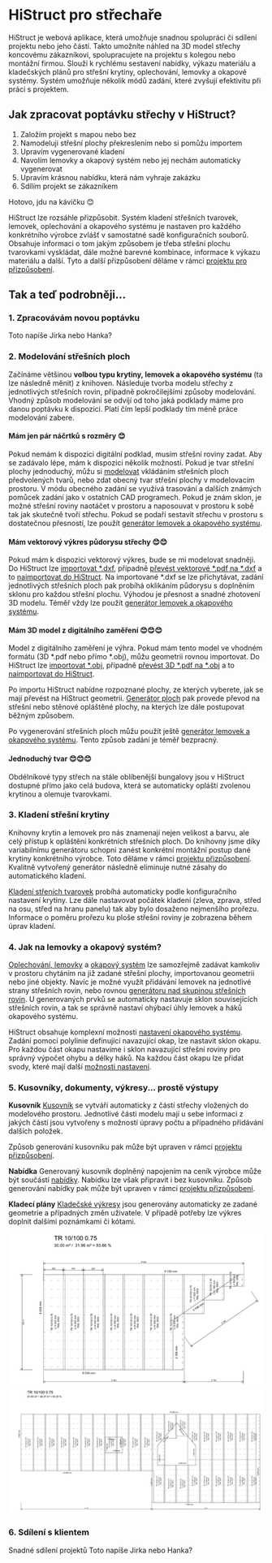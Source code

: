 
# HiStruct pro střechaře

HiStruct je webová aplikace, která umožňuje snadnou spolupráci či sdílení projektu nebo jeho částí. Takto umožníte náhled na 3D model střechy koncovému zákazníkovi, spolupracujete na projektu s kolegou nebo montážní firmou.
Slouží k rychlému sestavení nabídky, výkazu materiálu a kladečských plánů pro střešní krytiny, oplechování, lemovky a okapové systémy. Systém umožňuje několik módů zadání, které zvyšují efektivitu při práci s projektem.

## Jak zpracovat poptávku střechy v HiStruct?

1. Založím projekt s mapou nebo bez
1. Namodeluji střešní plochy překreslením nebo si pomůžu importem
1. Upravím vygenerované kladení
1. Navolím lemovky a okapový systém nebo jej nechám automaticky vygenerovat
1. Upravím krásnou nabídku, která nám vyhraje zakázku
1. Sdílím projekt se zákazníkem

Hotovo, jdu na kávičku 😊

HiStruct lze rozsáhle přizpůsobit. Systém kladení střešních tvarovek, lemovek, oplechování a okapového systému je nastaven pro každého konkrétního výrobce zvlášť v samostatné sadě konfiguračních souborů. Obsahuje informaci o tom jakým způsobem je třeba střešní plochu tvarovkami vyskládat, dále možné barevné kombinace, informace k výkazu materiálu a další. Tyto a další přizpůsobení děláme v rámci [projektu pro přizpůsobení](customisationProject.md).

## Tak a teď podrobněji...

### 1. Zpracovávám novou poptávku

Toto napíše Jirka nebo Hanka?

### 2. Modelování střešních ploch

Začínáme většinou **volbou typu krytiny, lemovek a okapového systému** (ta lze následně měnit) z knihoven. Následuje tvorba modelu střechy z jednotlivých střešních rovin, případně pokročilejšími způsoby modelování. Vhodný způsob modelování se odvíjí od toho jaká podklady máme pro danou poptávku k dispozici. Platí čím lepší podklady tím méně práce modelování zabere.

#### **Mám jen pár náčrtků s rozměry 😊**

Pokud nemám k dispozici digitální podklad, musím střešní roviny zadat. Aby se zadávalo lépe, mám k dispozici několik možností. Pokud je tvar střešní plochy jednoduchý, můžu si [modelovat](modellingRoofs.md) vkládáním střešních ploch předvolených tvarů, nebo zdat obecný tvar střešní plochy v modelovacím prostoru. V módu obecného zadání se využívá trasování a dalších známých pomůcek zadání jako v ostatních CAD programech. Pokud je znám sklon, je možné střešní roviny naotáčet v prostoru a naposouvat v prostoru k sobě tak jak skutečně tvoří střechu. Pokud se podaří sestavit střechu v prostoru s dostatečnou přesností, lze použít  [generátor lemovek a okapového systému](roofFlashingGenerator.md).

#### **Mám vektorový výkres půdorysu střechy 😊😊**

Pokud mám k dispozici vektorový výkres, bude se mi modelovat snadněji. Do HiStruct lze [importovat *.dxf](importDxf.md), případně [převést vektorové *.pdf na *.dxf](convertPdfToDxf.md) a to [naimportovat do HiStruct](importDxf.md). Na importované *.dxf se lze přichytávat, zadání jednotlivých střešních ploch pak probíhá oklikáním půdorysu s doplněním sklonu pro každou střešní plochu. Výhodou je přesnost a snadné zhotovení 3D modelu. Téměř vždy lze použít [generátor lemovek a okapového systému](roofFlashingGenerator.md).

#### **Mám 3D model z digitálního zaměření 😊😊😊**

Model z digitálního zaměření je výhra. Pokud mám tento model ve vhodném formátu (3D *.pdf nebo přímo *.obj), můžu geometrii rovnou importovat. Do HiStruct lze [importovat *.obj](importObj.md), případně [převést 3D *.pdf na *.obj](convert3dPdfToObj.md) a to [naimportovat do HiStruct](importObj.md).

Po importu HiStruct nabídne rozpoznané plochy, ze kterých vyberete, jak se mají převést na HiStruct geometrii. [Generátor ploch](roofPolygonGenerator.md) pak provede převod na střešní nebo stěnové opláštěné plochy, na kterých lze dále postupovat běžným způsobem.

Po vygenerování střešních ploch můžu použít ještě [generátor lemovek a okapového systému](roofFlashingGenerator.md). Tento způsob zadání je téměř bezpracný.

#### **Jednoduchý tvar 😊😊😊**

Obdélníkové typy střech na stále oblíbenější bungalovy jsou v HiStruct dostupné přímo jako celá budova, která se automaticky opláští zvolenou krytinou a olemuje tvarovkami.

### 3. Kladení střešní krytiny

Knihovny krytin a lemovek pro nás znamenají nejen velikost a barvu, ale celý přístup k opláštění konkrétních střešních ploch. Do knihovny jsme díky variabilnímu generátoru schopni zanést konkrétní montážní postup dané krytiny konkrétního výrobce. Toto děláme v rámci [projektu přizpůsobení](customisationProject.md). Kvalitně vytvořený generátor následně eliminuje nutné zásahy do automatického kladení.

[Kladení střeních tvarovek](roofPolygonTillingOptions.md) probíhá automaticky podle konfiguračního nastavení krytiny. Lze dále nastavovat počátek kladení (zleva, zprava, střed na osu, střed na hranu panelu) tak aby bylo dosaženo nejmenšího prořezu. Informace o poměru prořezu ku ploše střešní roviny je zobrazena během úprav kladení.

### 4. Jak na lemovky a okapový systém?

[Oplechování, lemovky](roofFlashingOptions.md) a [okapový systém](roofFlashingGutterOptions.md) lze samozřejmě zadávat kamkoliv v prostoru chytáním na již zadané střešní plochy, importovanou geometrii nebo jiné objekty. Navíc je možné využít přidávání lemovek na jednotlivé strany střešních rovin, nebo rovnou [generátoru nad skupinou střešních rovin](roofFlashingGenerator.md). U generovaných prvků se automaticky nastavuje sklon souvisejících střešních rovin, a tak se správně nastaví ohýbací úhly lemovek a háků okapového systému.

HiStruct obsahuje komplexní možnosti [nastavení okapového systému](roofFlashingGutterOptions.md). Zadání pomocí polylinie definující navazující okap, lze nastavit sklon okapu. Pro každou část okapu nastavíme i sklon navazující střešní roviny pro správný výpočet ohybu a délky háků. Na každou část okapu lze přidat svody, které mají další [možnosti nastavení](roofFlashingGutterOptions.md).

### 5. Kusovníky, dokumenty, výkresy... prostě výstupy

**Kusovník**
[Kusovník](roofBom.md) se vytváří automaticky z částí střechy vložených do modelového prostoru. Jednotlivé části modelu mají u sebe informaci z jakých částí jsou vytvořeny s možností úpravy počtu a případného přidávání dalších položek.

Způsob generování kusovníku pak může být upraven v rámci [projektu přizpůsobení](customisationProject.md).

**Nabídka**
Generovaný kusovník doplněný napojením na ceník výrobce může být součástí [nabídky](roofQuote.md). Nabídku lze však připravit i bez kusovníku. Způsob generování nabídky pak může být upraven v rámci [projektu přizpůsobení](customisationProject.md).

**Kladecí plány**
[Kladečské výkresy](roofPolygonTillingDrawing.md) jsou generovány automaticky ze zadané geometrie a případných změn uživatele. V případě potřeby lze výkres doplnit dalšími poznámkami či kótami.

![example of roof tilling drawing](img\roofTillingPlane1.png)
![example of roof tilling drawing](img\roofTillingPlane2.png)

### 6. Sdílení s klientem
Snadné sdílení projektů
Toto napíše Jirka nebo Hanka?
